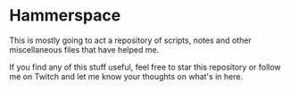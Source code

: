 # Hammerspace

This is mostly going to act a repository of scripts, notes and other miscellaneous files that have helped me.

If you find any of this stuff useful, feel free to star this repository or follow me on Twitch and let me know your thoughts on what's in here.
